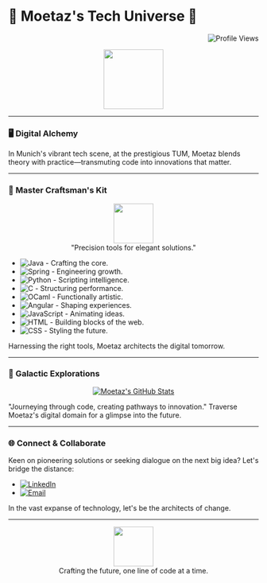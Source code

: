 # 🌟 Moetaz's Tech Universe 🚀

<p align="right">
  <img src="https://komarev.com/ghpvc/?username=MoetazKhelil&color=blueviolet&style=flat-square" alt="Profile Views"/>
</p>

<div align="center">
  <img src="https://media.giphy.com/media/xT0xeJpnrWC4XWblEk/giphy.gif" width="120">
</div>

---

### 🖥️ Digital Alchemy

In Munich's vibrant tech scene, at the prestigious TUM, Moetaz blends theory with practice—transmuting code into innovations that matter.

---

### 🧰 Master Craftsman's Kit

<p align="center">
  <img src="https://media.giphy.com/media/SWoSkN6DxTszqIKEqv/giphy.gif" width="80"> 
  <br>"Precision tools for elegant solutions."
</p>

- ![Java](https://img.shields.io/badge/-Java-05122A?style=flat&logo=Java&logoColor=FFA518) - Crafting the core.
- ![Spring](https://img.shields.io/badge/-Spring-05122A?style=flat&logo=spring&logoColor=6DB33F) - Engineering growth.
- ![Python](https://img.shields.io/badge/-Python-05122A?style=flat&logo=Python&logoColor=3776AB) - Scripting intelligence.
- ![C](https://img.shields.io/badge/-C-05122A?style=flat&logo=C&logoColor=A8B9CC) - Structuring performance.
- ![OCaml](https://img.shields.io/badge/-OCaml-05122A?style=flat&logo=OCaml&logoColor=EC6813) - Functionally artistic.
- ![Angular](https://img.shields.io/badge/-Angular-05122A?style=flat&logo=Angular&logoColor=DD0031) - Shaping experiences.
- ![JavaScript](https://img.shields.io/badge/-JavaScript-05122A?style=flat&logo=JavaScript&logoColor=F7DF1E) - Animating ideas.
- ![HTML](https://img.shields.io/badge/-HTML-05122A?style=flat&logo=HTML5&logoColor=E34F26) - Building blocks of the web.
- ![CSS](https://img.shields.io/badge/-CSS-05122A?style=flat&logo=CSS3&logoColor=1572B6) - Styling the future.

Harnessing the right tools, Moetaz architects the digital tomorrow.

---

### 🔭 Galactic Explorations

<div align="center">
  <a href="https://github-readme-stats.vercel.app/api?username=MoetazKhelil&show_icons=true&theme=vision-friendly-dark">
    <img src="https://github-readme-stats.vercel.app/api?username=MoetazKhelil&show_icons=true&theme=vision-friendly-dark" alt="Moetaz's GitHub Stats"/>
  </a>
</div>

"Journeying through code, creating pathways to innovation." Traverse Moetaz's digital domain for a glimpse into the future.

---

### 🌐 Connect & Collaborate

Keen on pioneering solutions or seeking dialogue on the next big idea? Let's bridge the distance:

- [![LinkedIn](https://img.shields.io/badge/LinkedIn-%230077B5.svg?style=for-the-badge&logo=linkedin&logoColor=white)](https://www.linkedin.com/in/moetaz-khelil-8a05b721b/)
- [![Email](https://img.shields.io/badge/Email-%23D14836.svg?style=for-the-badge&logo=gmail&logoColor=white)](mailto:moetazkhelil@yahoo.com)

In the vast expanse of technology, let's be the architects of change.

---

<p align="center">
  <img src="https://media.giphy.com/media/3ohzdYJK1wAdPWVk88/giphy.gif" width="80"> <br>
  Crafting the future, one line of code at a time.
</p>
